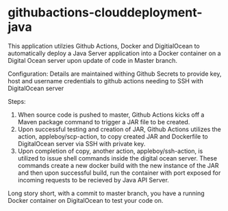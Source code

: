 # githubactions-clouddeployment-java

This application utilzies Github Actions, Docker and DigitialOcean to automatically deploy a Java Server application into a Docker container on a Digital Ocean server upon update of code in Master branch.

Configuration: Details are maintained withing Github Secrets to provide key, host and username credentials to github actions needing to SSH with DigitalOcean server

Steps:
1. When source code is pushed to master, Github Actions kicks off a Maven package command to trigger a JAR file to be created. 
2. Upon successful testing and creation of JAR, Github Actions utilizes the action, appleboy/scp-action, to copy created JAR and Dockerfile to DigitalOcean server via SSH with private key.
3. Upon completion of copy, another action, appleboy/ssh-action, is utilized to issue shell commands inside the digital ocean server. These commands create a new docker build with the new instance of the JAR and then upon successful build, run the container with port exposed for 
incoming requests to be recieved by Java API Server.

Long story short, with a commit to master branch, you have a running Docker container on DigitalOcean to test your code on.
